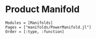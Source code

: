# Product Manifold

```@autodocs
Modules = [Manifolds]
Pages = ["manifolds/PowerManifold.jl"]
Order = [:type, :function]
```
